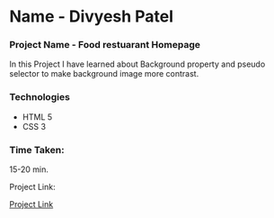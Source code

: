 # Name - Divyesh Patel

### Project Name - Food restuarant Homepage
In this Project I have learned about Background property and pseudo selector to make background image more contrast.

### Technologies
- HTML 5
- CSS 3

### Time Taken:
 15-20 min.
 
 Project Link:
 
 [Project Link](https://project-2-opal.vercel.app)

